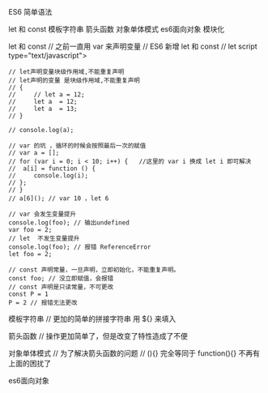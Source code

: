 ES6 简单语法

let 和 const
模板字符串
箭头函数
对象单体模式
es6面向对象
模块化



let 和 const
// 之前一直用 var 来声明变量
// ES6  新增 let 和 const
// let 
script type="text/javascript">

    // let声明变量块级作用域,不能重复声明
    // let声明的变量 是块级作用域,不能重复声明
    // {
    //     // let a = 12;
    //     let a  = 12;
    //     let a  = 13;
    // }
   
    // console.log(a);
	
	// var 的坑 ，循环的时候会按照最后一次的赋值
    // var a = [];
    // for (var i = 0; i < 10; i++) {	//这里的 var i 换成 let i 即可解决
    //  a[i] = function () {
    //     console.log(i);
    // };
    // }
    // a[6](); // var 10 ，let 6
    
    // var 会发生变量提升
    console.log(foo); // 输出undefined
    var foo = 2;
	// let  不发生变量提升 
	console.log(foo); // 报错 ReferenceError
    let foo = 2;

    // const 声明常量，一旦声明，立即初始化，不能重复声明。
	const foo; // 没立即赋值，会报错
	// const 声明是只读常量，不可更改
	const P = 1
	P = 2 // 报错无法更改
</script>


模板字符串
// 更加的简单的拼接字符串 用 ${} 来填入
<script>
	var a = 1;
	var b = 2;

	// var str = "哈哈哈哈" + a + "嘿嘿嘿" + b;
	// ` xxx${}xxxx${}xxx`  注意反引号 
	var str = `哈哈哈哈${a}嘿嘿嘿${b}`; 	
	console.log(str);
</script>



箭头函数
// 操作更加简单了，但是改变了特性造成了不便
<script>
	// function(){} --等同于--- ()=>{}

	// 1.this的指向发生改变，指向了定义对象时的对象
			// function(){} 的时候相当于 self 
			// ()=>{} 的时候相当于 windows
	// 2.arguments不能使用，无法再通过 arguments 拿所有的参数 
	
</script>


对象单体模式
// 为了解决箭头函数的问题 
// (){} 完全等同于 function(){} 不再有上面的困扰了
<script>
	var person = {
		name:'张三',
		age: 18,
	   
		fav(){
			console.log(this);
			console.log(arguments);
		}
	}
	person.fav();
</script>



es6面向对象
<script>
    // 构造函数的方式创建对象
    //  function Animal(name,age){
    //      this.name = name;
    //      this.age = age;
        
    //  }
    //  Animal.prototype.showName = function(){
    //      console.log(this.name);
    //  }
    //  Animal.prototype.showName2 = function(){
    //      console.log(this.name);
    //  }
    //  Animal.prototype.showName3 = function(){
    //      console.log(this.name);
    //  }
    //  Animal.prototype.showName4 = function(){
    //      console.log(this.name);
    //  }
    //  var dog = new Animal('日天',18)



    class Animal{
        constructor(name,age){ //  必须要 constructor 初始化属性 类似于 init 
            this.name = name;
            this.age = age;
        }  // 这一行一定不要加逗号
        showName(){
            console.log(this.name)
        }
    }
    var d = new Animal('张三',19);
    d.showName();
</script>






